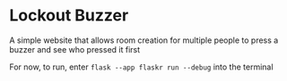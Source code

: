 # Lockout Buzzer
A simple website that allows room creation for multiple people to press a buzzer and see who pressed it first

For now, to run, enter
```flask --app flaskr run --debug```
into the terminal